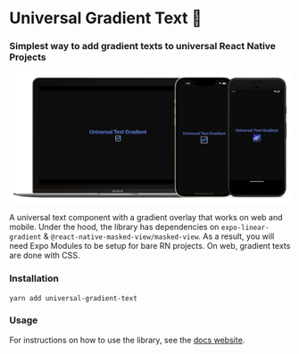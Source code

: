 # Universal Gradient Text 🌌

### Simplest way to add gradient texts to universal React Native Projects

![Banner](./apps/web/asset/banner.png)

A universal text component with a gradient overlay that works on web and mobile. Under the hood, the library has dependencies on `expo-linear-gradient` & `@react-native-masked-view/masked-view`. As a result, you will need Expo Modules to be setup for bare RN projects. On web, gradient texts are done with CSS.

### Installation

```
yarn add universal-gradient-text
```

### Usage

For instructions on how to use the library, see the [docs website](https://universal-gradient-text.vercel.app/).
